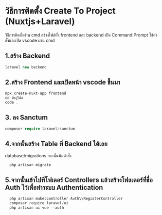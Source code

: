 # วิธีการติดตั้ง Create To Project (Nuxtjs+Laravel)

วิธีการติดตั้งผ่าน cmd สร้างไฟล์ทั้ง frontend และ backend
เปิด Command Prompt ใช้คำสั่งและเปิด vscode ผ่าน cmd

## 1.สร้าง Backend
```php
laravel new backend
```

## 2.สร้าง Frontend และเปิดหน้า vscode ขึ้นมา
```php
npx create-nuxt-app frontend
cd ที่อยู่ไฟล์
code .
```

## 3. ลง Sanctum
```php
composer require laravel/sanctum
```

## 4.จากนั้นสร้าง Table ที่ Backend ได้เลย
  database/migrations จากนั้นพิมคำสั่ง 
```php
  php artisan migrate
```

## 5.จากนั้นเข้าไปที่โฟเดอร์ Controllers แล้วสร้างโฟลเดอร์ที่ชื่อ Auth ไว้เพื่อทำระบบ Authentication
```python
  php artisan make:controller Auth\\RegisterController
  composer require laravel/ui
  php artisan ui vue --auth
```
